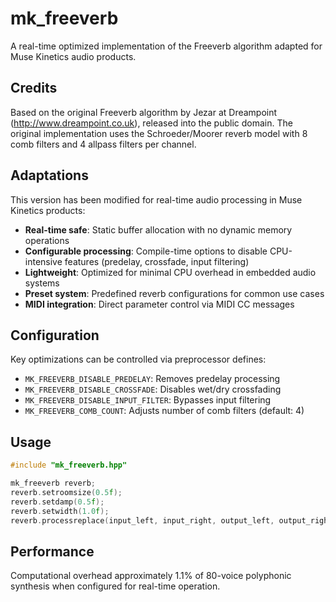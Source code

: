 # mk_freeverb

A real-time optimized implementation of the Freeverb algorithm adapted for Muse Kinetics audio products.

## Credits

Based on the original Freeverb algorithm by Jezar at Dreampoint (http://www.dreampoint.co.uk), released into the public domain. The original implementation uses the Schroeder/Moorer reverb model with 8 comb filters and 4 allpass filters per channel.

## Adaptations

This version has been modified for real-time audio processing in Muse Kinetics products:

- **Real-time safe**: Static buffer allocation with no dynamic memory operations
- **Configurable processing**: Compile-time options to disable CPU-intensive features (predelay, crossfade, input filtering)
- **Lightweight**: Optimized for minimal CPU overhead in embedded audio systems
- **Preset system**: Predefined reverb configurations for common use cases
- **MIDI integration**: Direct parameter control via MIDI CC messages

## Configuration

Key optimizations can be controlled via preprocessor defines:

- `MK_FREEVERB_DISABLE_PREDELAY`: Removes predelay processing
- `MK_FREEVERB_DISABLE_CROSSFADE`: Disables wet/dry crossfading  
- `MK_FREEVERB_DISABLE_INPUT_FILTER`: Bypasses input filtering
- `MK_FREEVERB_COMB_COUNT`: Adjusts number of comb filters (default: 4)

## Usage

```cpp
#include "mk_freeverb.hpp"

mk_freeverb reverb;
reverb.setroomsize(0.5f);
reverb.setdamp(0.5f);
reverb.setwidth(1.0f);
reverb.processreplace(input_left, input_right, output_left, output_right, frames);
```

## Performance

Computational overhead approximately 1.1% of 80-voice polyphonic synthesis when configured for real-time operation.
